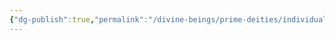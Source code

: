 ```yaml
---
{"dg-publish":true,"permalink":"/divine-beings/prime-deities/individual/helm/","dgHomeLink":true,"dgPassFrontmatter":false}
---
```


